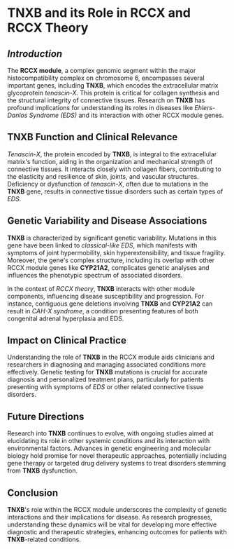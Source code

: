 # **TNXB and its Role in RCCX and RCCX Theory**

## *Introduction*

The **RCCX module**, a complex genomic segment within the major histocompatibility complex on chromosome 6, encompasses several important genes, including **TNXB**, which encodes the extracellular matrix glycoprotein *tenascin-X*. This protein is critical for collagen synthesis and the structural integrity of connective tissues. Research on **TNXB** has profound implications for understanding its roles in diseases like *Ehlers-Danlos Syndrome (EDS)* and its interaction with other RCCX module genes.

## **TNXB Function and Clinical Relevance**

*Tenascin-X*, the protein encoded by **TNXB**, is integral to the extracellular matrix's function, aiding in the organization and mechanical strength of connective tissues. It interacts closely with collagen fibers, contributing to the elasticity and resilience of skin, joints, and vascular structures. Deficiency or dysfunction of *tenascin-X*, often due to mutations in the **TNXB** gene, results in connective tissue disorders such as certain types of *EDS*.

## **Genetic Variability and Disease Associations**

**TNXB** is characterized by significant genetic variability. Mutations in this gene have been linked to *classical-like EDS*, which manifests with symptoms of joint hypermobility, skin hyperextensibility, and tissue fragility. Moreover, the gene's complex structure, including its overlap with other RCCX module genes like **CYP21A2**, complicates genetic analyses and influences the phenotypic spectrum of associated disorders.

In the context of *RCCX theory*, **TNXB** interacts with other module components, influencing disease susceptibility and progression. For instance, contiguous gene deletions involving **TNXB** and **CYP21A2** can result in *CAH-X syndrome*, a condition presenting features of both congenital adrenal hyperplasia and EDS.

## **Impact on Clinical Practice**

Understanding the role of **TNXB** in the RCCX module aids clinicians and researchers in diagnosing and managing associated conditions more effectively. Genetic testing for **TNXB** mutations is crucial for accurate diagnosis and personalized treatment plans, particularly for patients presenting with symptoms of *EDS* or other related connective tissue disorders.

## **Future Directions**

Research into **TNXB** continues to evolve, with ongoing studies aimed at elucidating its role in other systemic conditions and its interaction with environmental factors. Advances in genetic engineering and molecular biology hold promise for novel therapeutic approaches, potentially including gene therapy or targeted drug delivery systems to treat disorders stemming from **TNXB** dysfunction.

## **Conclusion**

**TNXB**'s role within the RCCX module underscores the complexity of genetic interactions and their implications for disease. As research progresses, understanding these dynamics will be vital for developing more effective diagnostic and therapeutic strategies, enhancing outcomes for patients with **TNXB**-related conditions.
